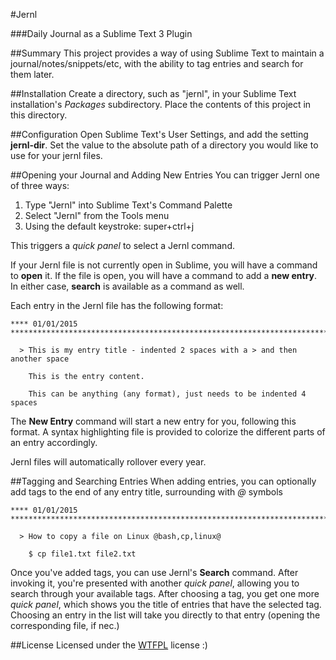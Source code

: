 #Jernl

###Daily Journal as a Sublime Text 3 Plugin

##Summary
This project provides a way of using Sublime Text to maintain a journal/notes/snippets/etc, with
the ability to tag entries and search for them later.

##Installation
Create a directory, such as "jernl", in your Sublime Text installation's _Packages_ subdirectory.
Place the contents of this project in this directory.

##Configuration
Open Sublime Text's User Settings, and add the setting __jernl-dir__.  Set the value to the absolute
path of a directory you would like to use for your jernl files.

##Opening your Journal and Adding New Entries
You can trigger Jernl one of three ways:

1. Type "Jernl" into Sublime Text's Command Palette
1. Select "Jernl" from the Tools menu
1. Using the default keystroke: super+ctrl+j

This triggers a _quick panel_ to select a Jernl command.

If your Jernl file is not currently open in Sublime, you will have a command to __open__ it.
If the file is open, you will have a command to add a __new entry__.  In either case, __search__
is available as a command as well.

Each entry in the Jernl file has the following format:

```
**** 01/01/2015 ************************************************************************

  > This is my entry title - indented 2 spaces with a > and then another space

    This is the entry content.

    This can be anything (any format), just needs to be indented 4 spaces

```

The __New Entry__ command will start a new entry for you, following this format.  A syntax
highlighting file is provided to colorize the different parts of an entry accordingly.

Jernl files will automatically rollover every year.

##Tagging and Searching Entries
When adding entries, you can optionally add tags to the end of any entry title, surrounding with
_@_ symbols

```
**** 01/01/2015 ************************************************************************

  > How to copy a file on Linux @bash,cp,linux@

    $ cp file1.txt file2.txt
```

Once you've added tags, you can use Jernl's __Search__ command.  After invoking it, you're presented
with another _quick panel_, allowing you to search through your available tags.  After choosing a tag,
you get one more _quick panel_, which shows you the title of entries that have the selected tag.
Choosing an entry in the list will take you directly to that entry (opening the corresponding file, if nec.)

##License
Licensed under the [WTFPL](http://www.wtfpl.net/) license :)
